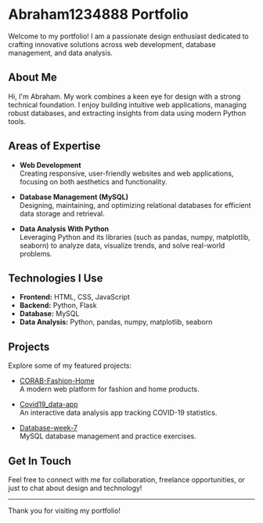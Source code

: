 # Abraham1234888 Portfolio

Welcome to my portfolio! I am a passionate design enthusiast dedicated to crafting innovative solutions across web development, database management, and data analysis.

## About Me

Hi, I'm Abraham. My work combines a keen eye for design with a strong technical foundation. I enjoy building intuitive web applications, managing robust databases, and extracting insights from data using modern Python tools.

## Areas of Expertise

- **Web Development**  
  Creating responsive, user-friendly websites and web applications, focusing on both aesthetics and functionality.

- **Database Management (MySQL)**  
  Designing, maintaining, and optimizing relational databases for efficient data storage and retrieval.

- **Data Analysis With Python**  
  Leveraging Python and its libraries (such as pandas, numpy, matplotlib, seaborn) to analyze data, visualize trends, and solve real-world problems.

## Technologies I Use

- **Frontend:** HTML, CSS, JavaScript
- **Backend:** Python, Flask
- **Database:** MySQL
- **Data Analysis:** Python, pandas, numpy, matplotlib, seaborn

## Projects

Explore some of my featured projects:

- [CORAB-Fashion-Home](https://github.com/Abraham1234888/CORAB-Fashion-Home)  
  A modern web platform for fashion and home products.

- [Covid19_data-app](https://github.com/Abraham1234888/Covid19_data-app)  
  An interactive data analysis app tracking COVID-19 statistics.

- [Database-week-7](https://github.com/Abraham1234888/Database-week-7)  
  MySQL database management and practice exercises.

## Get In Touch

Feel free to connect with me for collaboration, freelance opportunities, or just to chat about design and technology!

---

Thank you for visiting my portfolio!
